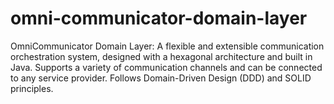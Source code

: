 # omni-communicator-domain-layer
OmniCommunicator Domain Layer: A flexible and extensible communication orchestration system, designed with a hexagonal architecture and built in Java. Supports a variety of communication channels and can be connected to any service provider. Follows Domain-Driven Design (DDD) and SOLID principles.
